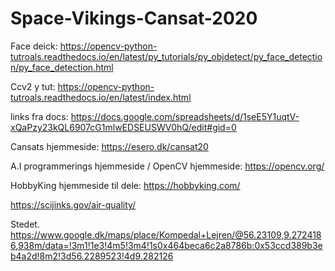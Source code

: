 # Space-Vikings-Cansat-2020

Face deick:
https://opencv-python-tutroals.readthedocs.io/en/latest/py_tutorials/py_objdetect/py_face_detection/py_face_detection.html

Ccv2 y tut:
https://opencv-python-tutroals.readthedocs.io/en/latest/index.html


  links fra docs:
https://docs.google.com/spreadsheets/d/1seE5Y1uqtV-xQaPzy23kQL6907cG1mlwEDSEUSWV0hQ/edit#gid=0

Cansats hjemmeside:
https://esero.dk/cansat20

A.I programmerings hjemmeside / OpenCV hjemmeside:
https://opencv.org/

HobbyKing hjemmeside til dele: 
https://hobbyking.com/

https://scijinks.gov/air-quality/

Stedet.
https://www.google.dk/maps/place/Kompedal+Lejren/@56.23109,9.2724186,938m/data=!3m1!1e3!4m5!3m4!1s0x464beca6c2a8786b:0x53ccd389b3eb4a2d!8m2!3d56.2289523!4d9.282126
